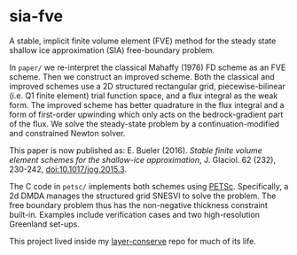sia-fve
=======

A stable, implicit finite volume element (FVE) method for the steady state shallow ice approximation (SIA) free-boundary problem.

In `paper/` we re-interpret the classical Mahaffy (1976) FD scheme as an FVE scheme.  Then we construct an improved scheme.  Both the classical and improved schemes use a 2D structured rectangular grid, piecewise-bilinear (i.e. Q1 finite element) trial function space, and a flux integral as the weak form.  The improved scheme has better quadrature in the flux integral and a form of first-order upwinding which only acts on the bedrock-gradient part of the flux.  We solve the steady-state problem by a continuation-modified and constrained Newton solver.

This paper is now published as:  E. Bueler (2016).  _Stable finite volume element schemes for the shallow-ice approximation_, J. Glaciol. 62 (232), 230-242, [doi:10.1017/jog.2015.3](http://dx.doi.org/10.1017/jog.2015.3).

The C code in `petsc/` implements both schemes using [PETSc](http://www.mcs.anl.gov/petsc/).  Specifically, a 2d DMDA manages the structured grid SNESVI to solve the problem.  The free boundary problem thus has the non-negative thickness constraint built-in.  Examples include verification cases and two high-resolution Greenland set-ups.

This project lived inside my [layer-conserve](https://github.com/bueler/layer-conserve) repo for much of its life.
